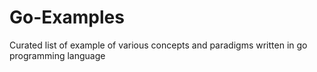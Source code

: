 # Go-Examples
Curated list of example of various concepts and paradigms written in go programming language
